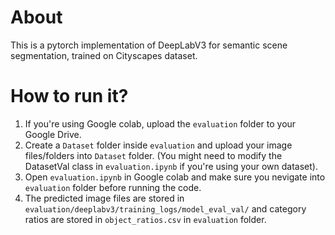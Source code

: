 
# About 
This is a pytorch implementation of DeepLabV3 for semantic scene segmentation, trained on Cityscapes dataset. 

# How to run it?

1. If you're using Google colab, upload the `evaluation` folder to your Google Drive.
2. Create a `Dataset` folder inside `evaluation` and upload your image files/folders into `Dataset` folder. (You might need to modify the DatasetVal class in `evaluation.ipynb` if you're using your own dataset).
3. Open `evaluation.ipynb` in Google colab and make sure you nevigate into `evaluation` folder before running the code. 
4. The predicted image files are stored in `evaluation/deeplabv3/training_logs/model_eval_val/` and category ratios are stored in `object_ratios.csv` in `evaluation` folder.

